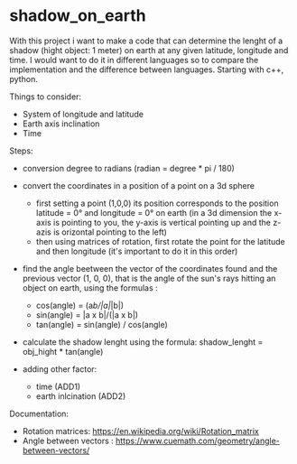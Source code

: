 # shadow_on_earth

With this project i want to make a code that can determine the lenght of a shadow (hight object: 1 meter) on earth at any given latitude, longitude and time.
I would want to do it in different languages so to compare the implementation and the difference between languages.
Starting with c++, python.

Things to consider:
- System of longitude and latitude
- Earth axis inclination
- Time

Steps:
- conversion degree to radians (radian = degree * pi / 180)
- convert the coordinates in a position of a point on a 3d sphere
    - first setting a point (1,0,0) its position corresponds to the position latitude = 0° and longitude = 0° on earth (in a 3d dimension the x-axis is pointing to you, the y-axis is vertical pointing up and the z-azis is orizontal pointing to the left)
    - then using matrices of rotation, first rotate the point for the latitude and then longitude (it's important to do it in this order)
- find the angle beetween the vector of the coordinates found and the previous vector (1, 0, 0), that is the angle of the sun's rays hitting an object on earth, using the formulas : 
    - cos(angle) = (a*b/|a|*|b|)
    - sin(angle) = |a x b|/(|a x b|)
    - tan(angle) = sin(angle) / cos(angle)

- calculate the shadow lenght using the formula: shadow_lenght = obj_hight * tan(angle)
- adding other factor:
    - time (ADD1)
    - earth inlcination (ADD2)


Documentation:
- Rotation matrices: https://en.wikipedia.org/wiki/Rotation_matrix
- Angle between vectors : https://www.cuemath.com/geometry/angle-between-vectors/